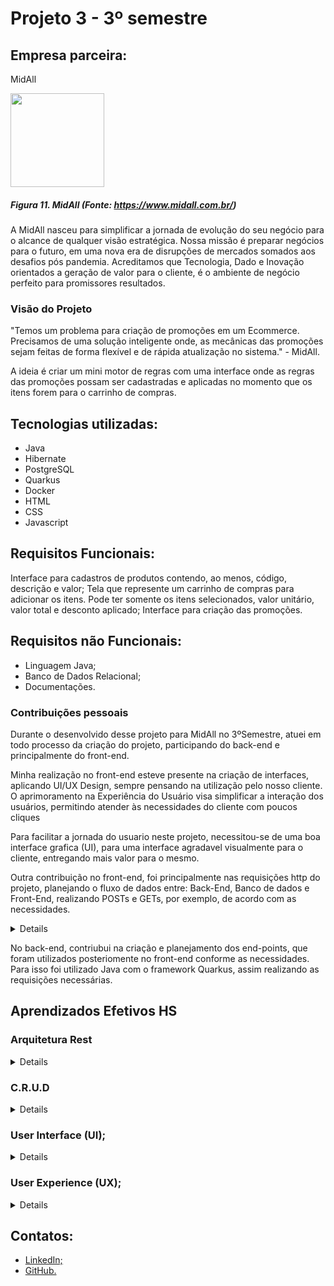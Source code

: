 # Projeto 3 - 3º semestre
## Empresa parceira:
MidAll

<img src="https://user-images.githubusercontent.com/80851038/163725778-498ec2e9-e8eb-45cf-a586-848e5bb1dd97.png" height="150"/>

##### *Figura 11. MidAll (Fonte: https://www.midall.com.br/)*

A MidAll nasceu para simplificar a jornada de evolução do seu negócio para o alcance de qualquer visão estratégica. Nossa missão é preparar negócios para o futuro,  em uma nova era de disrupções de mercados somados aos desafios pós pandemia. Acreditamos que Tecnologia, Dado e Inovação orientados a geração de valor para o cliente, é o ambiente de negócio perfeito para promissores resultados.

### Visão do Projeto

"Temos um problema para criação de promoções em um Ecommerce. Precisamos de uma solução inteligente onde, as mecânicas das promoções sejam feitas de forma flexível e de rápida atualização no sistema." - MidAll.

A ideia é criar um mini motor de regras com uma interface onde as regras das promoções possam ser cadastradas e aplicadas no momento que os itens forem para o carrinho de compras.


## Tecnologias utilizadas:
- Java <br/>
- Hibernate <br/>
- PostgreSQL <br/>
- Quarkus <br/>
- Docker <br/>
- HTML <br/>
- CSS <br/>
- Javascript <br/>

## Requisitos Funcionais:
Interface para cadastros de produtos contendo, ao menos, código, descrição e valor;
Tela que represente um carrinho de compras para adicionar os itens. Pode ter somente os itens selecionados, valor unitário, valor total e desconto aplicado;
Interface para criação das promoções.

## Requisitos não Funcionais:
- Linguagem Java;
- Banco de Dados Relacional;
- Documentações.

### Contribuições pessoais
Durante o desenvolvido desse projeto para MidAll no 3ºSemestre, atuei em todo processo da criação do projeto, participando do back-end e principalmente do front-end.

Minha realização no front-end esteve presente na criação de interfaces, aplicando UI/UX Design, sempre pensando na utilização pelo nosso cliente. O aprimoramento na Experiência do Usuário visa simplificar a interação dos usuários, permitindo atender às necessidades do cliente com poucos cliques

Para facilitar a jornada do usuario neste projeto, necessitou-se de uma boa interface grafica (UI), para uma interface agradavel visualmente para o cliente, entregando mais valor para o mesmo. 

Outra contribuição no front-end, foi principalmente nas requisições http do projeto, planejando o fluxo de dados entre: Back-End, Banco de dados e Front-End, realizando POSTs e GETs, por exemplo, de acordo com as necessidades. <br>
  <details>
    <img src="https://user-images.githubusercontent.com/48994698/204924576-95362135-d8fe-40b5-ad44-5235263f6fbd.png" alt="UX Design - Exemplo" width="600"    height="400"> <br>
    - No exemplo acima, foi utilizado AJAX para realizar o POST. Citando algum dos pontos mais importantes para essa Requisição POST, começando pela URL do EndPoint que será enviado o POST. O Endpoint é uma forma de comunicação, um nó de rede de comunicação. É uma interface exposta por uma parte comunicante ou por um canal de comunicaçã
  </details>

No back-end, contriubui na criação e planejamento dos end-points, que foram utilizados posteriomente no front-end conforme as necessidades. Para isso foi utilizado Java com o framework Quarkus, assim realizando as requisições necessárias. 

## Aprendizados Efetivos HS

### Arquitetura Rest<br>
<details>
  A arquitetura REST permite realizar a comunicação, a mesma realiza e estabelece uma conexão TCP/IP com o servidor de destino, e envia uma requisição GET HTTP, com o endereço buscado. Sendo assim podemos trabalhar com requisições HTTP;
</details>

### C.R.U.D<br>
<details>
   **Create:** Trata-se do conceito de criação, registro ou cadastro de informações e dados; <p> 
   **Read:** É o ato de consultar os dados em determinado end-points;<p>
   **Update:** Update é aplicado quando você, que é dono dos dados ou tem permissão para editá-los, atualiza as informações que julgar necessárias;<p>
   **Delete:** Trata-se de uma ação de remoção de dados a partir do operador do sistema;<p>
 </details>

### User Interface (UI);<br>
<details>
 **UI**, cuida da parte em que o usuário interage com um site (no caso do designda pagina), layout. O UI, ou User Interface, é um termo comumente utilizado para explicar como serão feitas as interações entre pessoas e softwares ou aplicativos. A escolha de um botão ou até mesmo a posição do mesmo, influencia totalmente na utilização do usuario e sua fluidez 
 </details>

### User Experience (UX);<br>
<details>
   **UX**, trata-se do cuidado com a Experiencia do Usuario na plataforma, no caso a aplicação WEB. Com isso, pensamos na melhor forma do nosso usuario cliente utilizar nossa aplicação, que no final das contas é um produto para o mesmo. No cas, utilizando boas praticas de UX, vamos olhar para nossa aplicação de maneira que podemos simplificar seu uso. O usuario deve tomar o menor numero de ações possiveis para alcançar determinado objetivo <br><br>
  
  <img src="https://user-images.githubusercontent.com/48994698/204919725-c4b8a70e-98fb-4cde-b002-a8fe24720866.png" alt="UX Design - Exemplo" width="600" height="400"> <br><br>
    - Na imagem acima podemos utilizar como exemplo para citar as boas pratica de UX-Design. Neste caso, podemos buscar a facilitação no percurso que o usuario percorre até chegar no seu objetivo. Quanto menos botões e redirecionamentos o usuário tiver que passar, mais facil chegará no objetivo. Boas praticas de UX-Design tambem são: <br>
 <b> 1) </b> Testes <br>
 <b> 2) </b> Mobile First <br> 
 <b> 3) </b> Performance <br> 
 <b> 5) </b> Cores <br>
  
</details>

## Contatos:

- [LinkedIn;](https://www.linkedin.com/in/gabriel-santos-87922b170/)
- [GitHub.](https://github.com/gabrieljssantos) 
